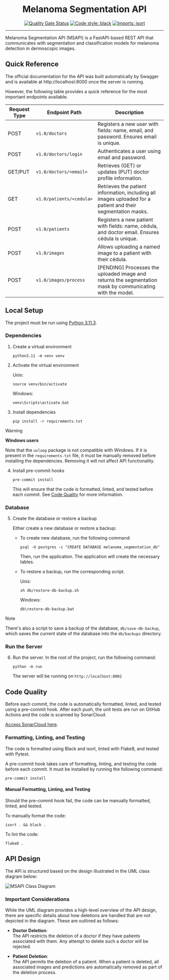 <h1 align="center">Melanoma Segmentation API</h1>

<p align="center">
   <a href="https://sonarcloud.io/summary/new_code?id=fedemelo_MSAPI"><img src="https://sonarcloud.io/api/project_badges/measure?project=fedemelo_MSAPI&metric=alert_status" alt="Quality Gate Status"></a>
   <a href="https://github.com/psf/black"><img src="https://img.shields.io/badge/code%20style-black-000000.svg" alt="Code style: black"></a>
   <a href="https://pycqa.github.io/isort/"><img src="https://img.shields.io/badge/%20imports-isort-%231674b1?style=flat&labelColor=ef8336" alt="Imports: isort"></a>
</p>


---


Melanoma Segmentation API (MSAPI) is a FastAPI-based REST API that communicates with segmentation and classification models for melanoma detection in dermoscopic images.

## Quick Reference

The official documentation for the API was built automatically by Swagger and is available at http://localhost:8000 once the server is running.

However, the following table provides a quick reference for the most important endpoints available.

| **Request Type** | **Endpoint Path**        | **Description**                                                                                              |
| ---------------- | ------------------------ | ------------------------------------------------------------------------------------------------------------ |
| POST             | `v1.0/doctors`           | Registers a new user with fields: name, email, and password. Ensures email is unique.                        |
| POST             | `v1.0/doctors/login`     | Authenticates a user using email and password.                                                               |
| GET/PUT          | `v1.0/doctors/<email>`   | Retrieves (GET) or updates (PUT) doctor profile information.                                                 |
| GET              | `v1.0/patients/<cedula>` | Retrieves the patient information, including all images uploaded for a patient and their segmentation masks. |
| POST             | `v1.0/patients`          | Registers a new patient with fields: name, cédula, and doctor email. Ensures cédula is unique.               |
| POST             | `v1.0/images`            | Allows uploading a named image to a patient with their cédula.                                               |
| POST             | `v1.0/images/process`    | [PENDING] Processes the uploaded image and returns the segmentation mask by communicating with the model.    |

## Local Setup

The project must be run using [Python 3.11.3](https://www.python.org/downloads/release/python-3113/).

### Dependencies

1. Create a virtual environment

   ```shell
   python3.11 -m venv venv
   ```

2. Activate the virtual environment

   Unix:

   ```shell
   source venv/bin/activate
   ```

   Windows:

   ```batch
   venv\Scripts\activate.bat
   ```

3. Install dependencies

   ```shell
   pip install -r requirements.txt
   ```

> [!WARNING]
> **Windows users**
>
> Note that the `uvloop` package is not compatible with Windows. If it is present in the `requirements.txt` file, it must be manually removed before installing the dependencies. Removing it will not affect API functionality.


4. Install pre-commit hooks

   ```shell
   pre-commit install
   ```

   This will ensure that the code is formatted, linted, and tested before each commit. See [Code Quality](#code-quality) for more information.

### Database

5. Create the database or restore a backup

   Either create a new database or restore a backup:
   - To create new database, run the following command:
      ```shell
      psql -U postgres -c "CREATE DATABASE melanoma_segmentation_db"
      ```
      Then, run the application. The application will create the necessary tables.

   - To restore a backup, run the corresponding script.

      Unix:

      ```shell
      sh db/restore-db-backup.sh
      ```

      Windows:

      ```batch
      db\restore-db-backup.bat
      ```
   
 > [!NOTE] 
 > There's also a script to save a backup of the database, `db/save-db-backup`, which saves the current state of the database into the `db/backups` directory.

### Run the Server

6. Run the server. In the root of the project, run the following command:

   ```shell
   python -m run
   ```

   The server will be running on `http://localhost:8002`

## Code Quality

Before each commit, the code is automatically formatted, linted, and tested using a pre-commit hook.
After each push, the unit tests are run on GitHub Actions and the code is scanned by SonarCloud.

[Access SonarCloud here](https://sonarcloud.io/summary/overall?id=fedemelo_MSAPI).

### Formatting, Linting, and Testing

The code is formatted using Black and isort, linted with Flake8, and tested with Pytest.

A pre-commit hook takes care of formatting, linting, and testing the code before each commit. It must be installed by running the following command:

```shell
pre-commit install
```

#### Manual Formatting, Linting, and Testing

Should the pre-commit hook fail, the code can be manually formatted, linted, and tested.

To manually format the code:

```shell
isort . && black .
```

To lint the code:

```shell
flake8 .
```

## API Design

The API is structured based on the design illustrated in the UML class diagram below:

![MSAPI Class Diagram](https://github.com/user-attachments/assets/abee7b3d-036a-42b0-b55c-5f65bdd21cf9)

### Important Considerations

While the UML diagram provides a high-level overview of the API design, there are specific details about how deletions are handled that are not depicted in the diagram. These are outlined as follows:

- **Doctor Deletion**:  
  The API restricts the deletion of a doctor if they have patients associated with them. Any attempt to delete such a doctor will be rejected.

- **Patient Deletion**:  
  The API permits the deletion of a patient. When a patient is deleted, all associated images and predictions are automatically removed as part of the deletion process. 
